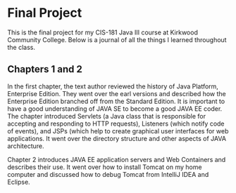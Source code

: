 # Final Project

This is the final project for my CIS-181 Java III course at Kirkwood Community College. Below is a journal of all the things I learned throughout the class.

## Chapters 1 and 2
In the first chapter, the text author reviewed the history of Java Platform, Enterprise Edition. They went over the earl versions and described how the Enterprise Edition branched off from the Standard Edition. It is important to have a good understanding of JAVA SE to become a good JAVA EE coder.  The chapter introduced Servlets (a Java class that is responsible for accepting and responding to HTTP requests), Listeners (which notify code of events), and JSPs (which help to create graphical user interfaces for web applications. It went over the directory structure and other aspects of JAVA architecture.

Chapter 2 introduces JAVA EE application servers and Web Containers and describes their use. It went over how to install Tomcat on my home computer and discussed how to debug Tomcat from IntelliJ IDEA and Eclipse. 